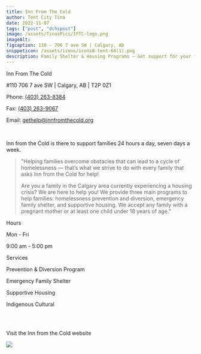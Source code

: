 ```yaml
---
title: Inn From The Cold
author: Tent City Tina
date: 2022-11-07
tags: ["post", "dchspost"]
image: /assets/TinasPics/IFTC-logo.png
imageAlt: 
figcaption: 110 - 706 7 ave SW | Calgary, Ab
snippeticon: /assets/icons/icons8-tent-64(1).png
description: Family Shelter & Housing Programs – Get support for your family.
---
```


<p class="subHeader">Inn From The Cold</p>

#110 706 7 ave SW | Calgary, AB | T2P 0Z1

Phone: <a href="tel:403-263-8384">(403) 263-8384</a>

Fax: <a href="tel:403-263-9067">(403) 263-9067</a>

Email: <a href="">gethelp@innfromthecold.org</a>

<br>

Inn from the Cold is there to support families 24 hours a day, seven days a week.

<blockquote cite="https://innfromthecold.org/get-help/">
"Helping families overcome obstacles that can lead to a cycle of homelessness — that’s what we strive to do with every family that asks Inn from the Cold for help!

Are you a family in the Calgary area currently experiencing a housing crisis? We are here to help you! We provide three main programs to help families: homelessness prevention and diversion, emergency family shelter, and supportive housing. We accept any family with a pregnant mother or at least one child under 18 years of age."
</blockquote>

<p class="subHeader">Hours</p>

Mon - Fri

9:00 am - 5:00 pm

<p class="subHeader">Services</p>

Prevention & Diversion Program

Emergency Family Shelter

Supportive Housing

Indigenous Cultural

<pre>


</pre>

<div class="post__link">
Visit the Inn from the Cold website

<a href="https://innfromthecold.org/" target="_blank"><img src="/assets/TinasPics/IFTC-logo.png" /></a> 
</div>